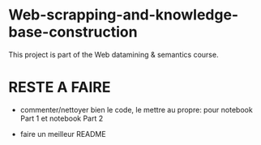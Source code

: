 # Web-scrapping-and-knowledge-base-construction
This project is part of the Web datamining &amp; semantics course.


# RESTE A FAIRE

- commenter/nettoyer bien le code, le mettre au propre: pour notebook Part 1 et notebook Part 2

- faire un meilleur README